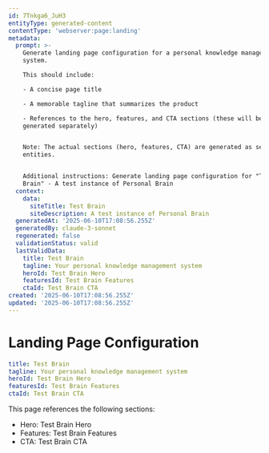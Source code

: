 ```yaml
---
id: 7Tnkga6_JuH3
entityType: generated-content
contentType: 'webserver:page:landing'
metadata:
  prompt: >-
    Generate landing page configuration for a personal knowledge management
    system.

    This should include:

    - A concise page title

    - A memorable tagline that summarizes the product

    - References to the hero, features, and CTA sections (these will be
    generated separately)


    Note: The actual sections (hero, features, CTA) are generated as separate
    entities.


    Additional instructions: Generate landing page configuration for "Test
    Brain" - A test instance of Personal Brain
  context:
    data:
      siteTitle: Test Brain
      siteDescription: A test instance of Personal Brain
  generatedAt: '2025-06-10T17:08:56.255Z'
  generatedBy: claude-3-sonnet
  regenerated: false
  validationStatus: valid
  lastValidData:
    title: Test Brain
    tagline: Your personal knowledge management system
    heroId: Test Brain Hero
    featuresId: Test Brain Features
    ctaId: Test Brain CTA
created: '2025-06-10T17:08:56.255Z'
updated: '2025-06-10T17:08:56.255Z'
---
```

# Landing Page Configuration

```yaml
title: Test Brain
tagline: Your personal knowledge management system
heroId: Test Brain Hero
featuresId: Test Brain Features
ctaId: Test Brain CTA

```

This page references the following sections:
- Hero: Test Brain Hero
- Features: Test Brain Features
- CTA: Test Brain CTA
